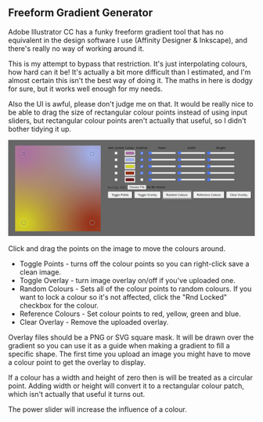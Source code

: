 ## Freeform Gradient Generator

Adobe Illustrator CC has a funky freeform gradient tool that has no equivalent in the design software I use (Affinity Designer & Inkscape), and there's really no way of working around it.

This is my attempt to bypass that restriction. It's just interpolating colours, how hard can it be! It's actually a bit more difficult than I estimated, and I'm almost certain this isn't the best way of doing it. The maths in here is dodgy for sure, but it works well enough for my needs.

Also the UI is awful, please don't judge me on that. It would be really nice to be able to drag the size of rectangular colour points instead of using input sliders, but rectangular colour points aren't actually that useful, so I didn't bother tidying it up.

![Ranger_Preview](/Preview.png)

Click and drag the points on the image to move the colours around.

 - Toggle Points - turns off the colour points so you can right-click save a clean image.
 - Toggle Overlay - turn image overlay on/off if you've uploaded one.
 - Random Colours - Sets all of the colour points to random colours. If you want to lock a colour so it's not affected, click the "Rnd Locked" checkbox for the colour.
 - Reference Colours - Set colour points to red, yellow, green and blue.
 - Clear Overlay - Remove the uploaded overlay.

Overlay files should be a PNG or SVG square mask. It will be drawn over the gradient so you can use it as a guide when making a gradient to fill a specific shape. The first time you upload an image you might have to move a colour point to get the overlay to display.

If a colour has a width and height of zero then is will be treated as a circular point. Adding width or height will convert it to a rectangular colour patch, which isn't actually that useful it turns out.

The power slider will increase the influence of a colour.
